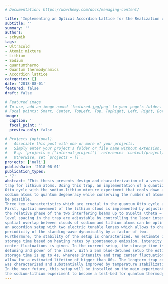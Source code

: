 ```yaml
---
# Documentation: https://wowchemy.com/docs/managing-content/

title: 'Implementing an Optical Accordion Lattice for the Realization of a Quantized Otto Cycle'
subtitle: ''
summary: ''
authors:
- schymik
tags:
- Ultracold
- Atomic mixture
- Lithium
- Sodium
- quantumthermo
- Quantum thermodynamics
- Accordion lattice
categories: []
date: '2018-08-01'
featured: false
draft: false

# Featured image
# To use, add an image named `featured.jpg/png` to your page's folder.
# Focal points: Smart, Center, TopLeft, Top, TopRight, Left, Right, BottomLeft, Bottom, BottomRight.
image:
  caption: ''
  focal_point: ''
  preview_only: false

# Projects (optional).
#   Associate this post with one or more of your projects.
#   Simply enter your project's folder or file name without extension.
#   E.g. `projects = ["internal-project"]` references `content/project/deep-learning/index.md`.
#   Otherwise, set `projects = []`.
projects: ['nali']
publishDate: '2018-08-01'
publication_types:
- '7'
abstract: 'This thesis presents design and characterization of a versatile optical standingwave
trap for lithium atoms. Using this trap, an implementation of a quantized
Otto cycle with the sodium-lithium mixture experiment that cools down a cloud of
sodium atoms to quantum degeneracy while conserving the number of atoms may
be possible.
Three key characteristics which are crucial to the quantum Otto cycle are described:
First, spatial movement of the lithium cloud is implemented by adjusting
the relative phase of the two interfering beams up to $\Delta \theta = 3\pi$. Second, the energy
level spacing in the trap are adjustable by controlling the laser intensity. Third, the
spatial overlap between clouds of sodium and lithium atoms can be optimized by
an accordion setup with two electric tunable lenses which allows to change the
periodicity of the standing-wave dynamically by a factor of two.
Furthermore, the stability of the setup is characterized. An estimate on the trap
storage time based on heating rates by spontaneous emission, intensity and trap
center fluctuations is given. In the current setup, the storage time is limited by
detuning and power of the laser. With a 5nm blue-detuned setup the estimated
storage time is up to 4s, whereas intensity and trap center fluctuations would
allow for a estimated lifetime of bigger than 80s. The longterm trap center stability
was characterized and substantially improved by temperature stabilization of the electro-optical modulator crystal to approximately $0.3/\pi = 12 h$.
In the near future, this setup will be installed on the main experiment, allowing
the sodium-lithium experiment to become a test-bed for quantum thermodynamics.'
---
```

